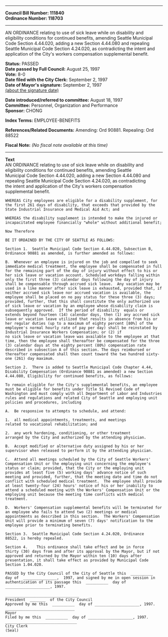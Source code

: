 * * * * *  
  
**Council Bill Number: [](#h0)[](#h2)111840**   
**Ordinance Number: 118703**  
  
* * * * *  
  
AN ORDINANCE relating to use of sick leave while on disability and eligibility conditions for continued benefits, amending Seattle Municipal Code Section 4.44.020, adding a new Section 4.44.080 and repealing Seattle Municipal Code Section 4.24.020, as contradicting the intent and application of the City's workers compensation supplemental benefit.  
  
**Status:** PASSED   
**Date passed by Full Council:** August 25, 1997   
**Vote:** 8-0   
**Date filed with the City Clerk:** September 2, 1997   
**Date of Mayor's signature:** September 2, 1997   
[(about the signature date)](/~public/approvaldate.htm)   
  
  
**Date introduced/referred to committee:** August 18, 1997   
**Committee:** Personnel, Organization and Performance   
**Sponsor:** CHONG   
  
**Index Terms:** EMPLOYEE-BENEFITS  
  
**References/Related Documents:** Amending: Ord 90881. Repealing: Ord 88522  
  
**Fiscal Note:** *(No fiscal note available at this time)*  
  
* * * * *  
  
**Text**  
    AN ORDINANCE relating to use of sick leave while on disability and  
    eligibility conditions for continued benefits, amending Seattle  
    Municipal Code Section 4.44.020, adding a new Section 4.44.080 and  
    repealing Seattle Municipal Code Section 4.24.020, as contradicting  
    the intent and application of the City's workers compensation  
    supplemental benefit.  
  
    WHEREAS City employees are eligible for a disability supplement, for  
    the first 261 days of disability, that exceeds that provided by the  
    State Industrial Insurance and Medical Aid Act; and  
  
    WHEREAS the disability supplement is intended to make the injured or  
    incapacitated employee financially "whole" without additional benefit;  
  
    Now Therefore  
  
    BE IT ORDAINED BY THE CITY OF SEATTLE AS FOLLOWS:  
  
    Section 1.  Seattle Municipal Code Section 4.44.020, Subsection B,  
    Ordinance 90881 as amended, is further amended as follows:  
  
    B.  Whenever an employee is injured on the job and compelled to seek  
    immediate medical treatment, the employee shall be compensated in full  
    for the remaining part of the day of injury without effect to his or  
    her sick leave or vacation account. Scheduled workdays falling within  
    only the first three (3) calendar days following the day of injury  
    shall be compensable through accrued sick leave.  Any vacation may be  
    used in a like manner after sick leave is exhausted, provided that, if  
    neither accrued sick leave nor accrued vacation is available, the  
    employee shall be placed on no pay status for these three (3) days;   
    provided, further, that this shall constitute the only authorized use  
    of sick leave or vacation by an employee whose disability claim is  
    subsequently approved.  If the period of disability  equals or  
    extends beyond fourteen (14) calendar days, then (1) any accrued sick  
    leave or vacation leave utilized that results in absence from his or  
    her regular duties (up to a maximum of eighty percent [80%] of the  
    employee's normal hourly rate of pay per day) shall be reinstated by  
    Industrial Insurance Workers Compensation; or (2) if  
    no sick leave or vacation leave was available to the employee at that  
    time, then the employee shall thereafter be compensated for the three  
    (3) calendar days at the eighty percent (80%) compensation rate  
    described in subsection A of this section. The days reimbursed or  
    thereafter compensated shall then count toward the two hundred sixty-  
    one (261) day maximum.  
  
    Section 2.  There is added to Seattle Municipal Code Chapter 4.44,  
    Disability Compensation (Ordinance 90881 as amended) a new Section  
    4.44.080, Eligibility for continued benefits, as follows:  
  
    To remain eligible for the City's supplemental benefits, an employee  
    must be eligible for benefits under Title 51 Revised Code of  
    Washington and must comply with all Department of Labor and Industries  
    rules and regulations and related City of Seattle and employing unit  
    policies and procedures, including  
  
    A.  Be responsive to attempts to schedule, and attend:  
  
    1.  all medical appointments, treatments, and meetings  
    related to vocational rehabilitation; and  
  
    2.  any work hardening, conditioning, or other treatment  
    arranged by the City and authorized by the attending physician.  
  
    B.  Accept modified or alternative duty assigned by his or her  
    supervisor when released to perform it by the attending physician.  
  
    C.  Attend all meetings scheduled by the City of Seattle Workers'  
    Compensation Unit or the employing unit concerning the employee's  
    status or claim; provided, that the City or the employing unit  
    provides at least five (5) working days' advance notice of such  
    meeting and provided, further, that the meeting date and time do not  
    conflict with scheduled medical treatment.  The employee shall provide  
    at least twenty-four (24) hours' notice of his or her inability to  
    attend a scheduled meeting with the Workers' Compensation Unit or the  
    employing unit because the meeting time conflicts with medical  
    treatment.  
  
    D.  Workers' Compensation supplemental benefits will be terminated for  
    an employee who fails to attend two (2) meetings or medical  
    appointments as described in this section.  The Workers' Compensation  
    Unit will provide a minimum of seven (7) days' notification to the  
    employee prior to terminating benefits.  
  
    Section 3.  Seattle Municipal Code Section 4.24.020, Ordinance  
    88522, is hereby repealed.  
  
    Section 4.    This ordinance shall take effect and be in force  
    thirty (30) days from and after its approval by the Mayor, but if not  
    approved and returned by the Mayor within ten (10) days after  
    presentation, it shall take effect as provided by Municipal Code  
    Section 1.04.020.  
  
    PASSED by the City Council of the City of Seattle this  __________  
    day of  _______________,  1997, and signed by me in open session in  
    authentication of its passage this  __________  day of  
    ____________________, 1997.  
  
    _________________________________  
    President  _______  of the City Council  
    Approved by me this  __________  day of ____________________, 1997.  
    _______________________________  
    Mayor  
    Filed by me this  __________  day of ____________________, 1997.  
    ________________________________  
    City Clerk  
    (Seal)  
